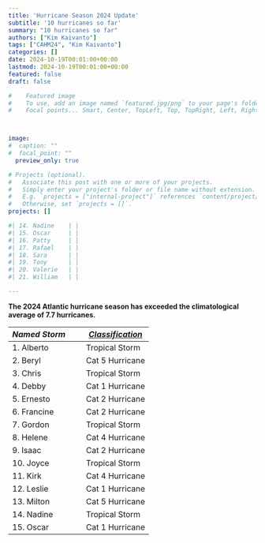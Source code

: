 ```yaml
---
title: 'Hurricane Season 2024 Update'
subtitle: '10 hurricanes so far'
summary: "10 hurricanes so far"
authors: ["Kim Kaivanto"]
tags: ["CAHM24", "Kim Kaivanto"]
categories: []
date: 2024-10-19T00:01:00+00:00
lastmod: 2024-10-19T00:01:00+00:00
featured: false
draft: false

#    Featured image
#    To use, add an image named `featured.jpg/png` to your page's folder.
#    Focal points... Smart, Center, TopLeft, Top, TopRight, Left, Right, BottomLeft, Bottom, BottomRight.



image: 
#  caption: ""
#  focal_point: ""
  preview_only: true

# Projects (optional).
#   Associate this post with one or more of your projects.
#   Simply enter your project's folder or file name without extension.
#   E.g. `projects = ["internal-project"]` references `content/project/deep-learning/index.md`.
#   Otherwise, set `projects = []`.
projects: []

#| 14. Nadine    | |
#| 15. Oscar     | |
#| 16. Patty     | |
#| 17. Rafael    | |
#| 18. Sara      | |
#| 19. Tony      | |
#| 20. Valerie   | |
#| 21. William   | |

---
```


<div> 

**The 2024 Atlantic hurricane season has exceeded the climatological average of 7.7 hurricanes.**


<center>
                   

| *Named Storm*  &nbsp;  &nbsp; &nbsp;| [*Classification*](https://www.crucialab.net/post/hurricane-intensity-scale/)| 
| ---           |--- |
|  1. Alberto   | Tropical Storm |             
|  2. Beryl     | Cat 5 Hurricane|             
|  3. Chris     | Tropical Storm |             
|  4. Debby     | Cat 1 Hurricane|             
|  5. Ernesto   | Cat 2 Hurricane|             
|  6. Francine  | Cat 2 Hurricane|           
|  7. Gordon    | Tropical Storm|             
|  8. Helene    | Cat 4 Hurricane|             
|  9. Isaac     | Cat 2 Hurricane|             
|  10. Joyce    | Tropical Storm|                          
| 11. Kirk      | Cat 4 Hurricane|
| 12. Leslie    | Cat 1 Hurricane|
| 13. Milton    | Cat 5 Hurricane|
| 14. Nadine    | Tropical Storm |
| 15. Oscar     | Cat 1 Hurricane|

         
</center>                             





<br>
 
